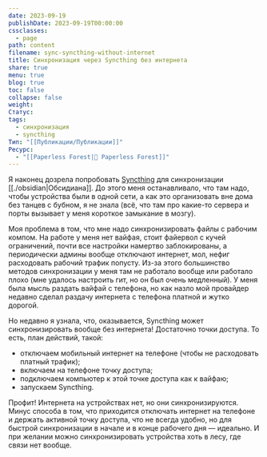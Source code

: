 ```yaml
---
date: 2023-09-19
publishDate: 2023-09-19T00:00:00
cssclasses:
  - page
path: content
filename: sync-syncthing-without-internet
title: Синхронизация через Syncthing без интернета
share: true
menu: true
blog: true
toc: false
collapse: false
weight: 
Статус: 
tags:
  - синхронизация
  - syncthing
Тип: "[[Публикации/Публикации]]"
Ресурс:
  - "[[Paperless Forest|🌱 Paperless Forest]]"
---
```




Я наконец дозрела попробовать [Syncthing](https://syncthing.net/) для синхронизации [[./obsidian|Обсидиана]]. До этого меня останавливало, что там надо, чтобы устройства были в одной сети, а как это организовать вне дома без танцев с бубном, я не знала (всё, что там про какие-то сервера и порты вызывает у меня короткое замыкание в мозгу).

Моя проблема в том, что мне надо синхронизировать файлы с рабочим компом. На работе у меня нет вайфая, стоит файервол с кучей ограничений, почти все настройки намертво заблокированы, а периодически админы вообще отключают интернет, мол, нефиг расходовать рабочий трафик попусту. Из-за этого большинство методов синхронизации у меня там не работало вообще или работало плохо (мне удалось настроить гит, но он был очень медленный). У меня была мысль раздать вайфай с телефона, но как назло мой провайдер недавно сделал раздачу интернета с телефона платной и жутко дорогой.

Но недавно я узнала, что, оказывается, Syncthing может синхронизировать вообще без интернета! Достаточно точки доступа. То есть, план действий, такой:
- отключаем мобильный интернет на телефоне (чтобы не расходовать платный трафик);
- включаем на телефоне точку доступа;
- подключаем компьютер к этой точке доступа как к вайфаю;
- запускаем Syncthing.

Профит! Интернета на устройствах нет, но они синхронизируются. Минус способа в том, что приходится отключать интернет на телефоне и держать активной точку доступа, что не всегда удобно, но для быстрой синхронизации в начале и в конце рабочего дня — идеально. И при желании можно синхронизировать устройства хоть в лесу, где связи нет вообще.